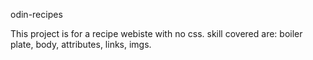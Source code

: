 odin-recipes

This project is for a recipe webiste with no css. skill covered are: boiler plate, body, attributes, links, imgs.